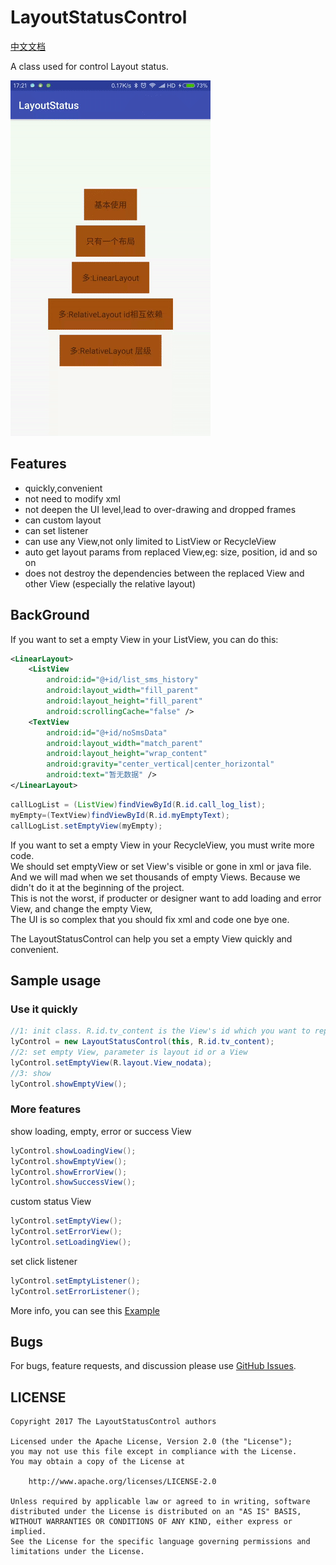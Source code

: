 # LayoutStatusControl

[中文文档](readmech.md)

A class used for control Layout status.

![demo](./demo.gif)

## Features

 * quickly,convenient
 * not need to modify xml
 * not deepen the UI level,lead to over-drawing and dropped frames
 * can custom layout
 * can set listener
 * can use any View,not only limited to ListView or RecycleView
 * auto get layout params from replaced View,eg: size, position, id and so on
 * does not destroy the dependencies between the replaced View and other View (especially the relative layout)

## BackGround
If you want to set a empty View in your ListView, you can do this:

```xml
<LinearLayout>
    <ListView
        android:id="@+id/list_sms_history"
        android:layout_width="fill_parent"
        android:layout_height="fill_parent"
        android:scrollingCache="false" />
    <TextView
        android:id="@+id/noSmsData"
        android:layout_width="match_parent"
        android:layout_height="wrap_content"
        android:gravity="center_vertical|center_horizontal"
        android:text="暂无数据" />
</LinearLayout>
```

```java
callLogList = (ListView)findViewById(R.id.call_log_list);
myEmpty=(TextView)findViewById(R.id.myEmptyText);
callLogList.setEmptyView(myEmpty);
```

If you want to set a empty View in your RecycleView, you must write more code.<br>
We should set emptyView or set View's visible or gone in xml or java file.<br>
And we will mad when we set thousands of empty Views. Because we didn't do it at the beginning of the project.<br>
This is not the worst, if producter or designer want to add loading and error View, and change the empty View,<br>
The UI is so complex that you should fix xml and code one bye one.

The LayoutStatusControl can help you set a empty View quickly and convenient.

## Sample usage

### Use it quickly

```java
//1: init class. R.id.tv_content is the View's id which you want to replace
lyControl = new LayoutStatusControl(this, R.id.tv_content);
//2: set empty View, parameter is layout id or a View
lyControl.setEmptyView(R.layout.View_nodata);
//3: show
lyControl.showEmptyView();
```

### More features

show loading, empty, error or success View

```java
lyControl.showLoadingView();
lyControl.showEmptyView();
lyControl.showErrorView();
lyControl.showSuccessView();
```

custom status View

```java
lyControl.setEmptyView();
lyControl.setErrorView();
lyControl.setLoadingView();
```

set click listener

```java
lyControl.setEmptyListener();
lyControl.setErrorListener();
```

More info, you can see this [Example](./app/src/main/java/com/siyehua/layoutstatus/Main1Activity.java)

## Bugs
For bugs, feature requests, and discussion please use [GitHub Issues](https://github.com/siyehua/LayoutStatus/issues).

## LICENSE
```
Copyright 2017 The LayoutStatusControl authors

Licensed under the Apache License, Version 2.0 (the "License");
you may not use this file except in compliance with the License.
You may obtain a copy of the License at

    http://www.apache.org/licenses/LICENSE-2.0

Unless required by applicable law or agreed to in writing, software
distributed under the License is distributed on an "AS IS" BASIS,
WITHOUT WARRANTIES OR CONDITIONS OF ANY KIND, either express or implied.
See the License for the specific language governing permissions and
limitations under the License.
```